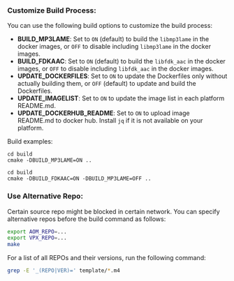 
### Customize Build Process:   

You can use the following build options to customize the build process:   
- **BUILD_MP3LAME**: Set to ```ON``` (default) to build the ```libmp3lame``` in the docker images, or ```OFF``` to disable including ```libmp3lame``` in the docker images.    
- **BUILD_FDKAAC**: Set to ```ON``` (default) to build the ```libfdk_aac``` in the docker images, or ```OFF``` to disable including ```libfdk_aac``` in the docker images.  
- **UPDATE_DOCKERFILES**: Set to ```ON``` to update the Dockerfiles only without actually building them, or ```OFF``` (default) to update and build the Dockerfiles.   
- **UPDATE_IMAGELIST**: Set to ```ON``` to update the image list in each platform README.md.  
- **UPDATE_DOCKERHUB_README**: Set to ```ON``` to upload image README.md to docker hub. Install `jq` if it is not available on your platform. 

Build examples:   

```
cd build
cmake -DBUILD_MP3LAME=ON ..
```

```
cd build
cmake -DBUILD_FDKAAC=ON -DBUILD_MP3LAME=OFF ..
```

### Use Alternative Repo:

Certain source repo might be blocked in certain network. You can specify alternative repos before the build command as follows:

```bash
export AOM_REPO=...       
export VPX_REPO=...     
make
```

For a list of all REPOs and their versions, run the following command:

```bash
grep -E '_(REPO|VER)=' template/*.m4         
```
